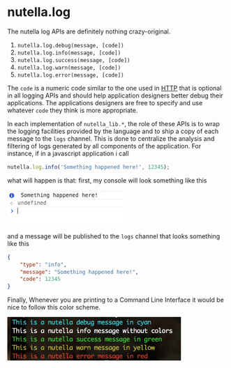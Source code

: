 # nutella.log
The nutella log APIs are definitely nothing crazy-original.

1. `nutella.log.debug(message, [code])`
1. `nutella.log.info(message, [code])`
1. `nutella.log.success(message, [code])`
1. `nutella.log.warn(message, [code])`
1. `nutella.log.error(message, [code])`

The `code` is a numeric code similar to the one used in [HTTP](http://tools.ietf.org/html/rfc7231#section-6) that is optional in all logging APIs and should help application designers better debug their applications. The applications designers are free to specify and use whatever `code` they think is more appropriate.

In each implementation of `nutella_lib.*`, the role of these APIs is to wrap the logging facilities provided by the language and to ship a copy of each message to the `logs` channel. This is done to centralize the analysis and filtering of logs generated by all components of the application. For instance, if in a javascript application i call
```javascript
nutella.log.info('Something happened here!', 12345);
```
what will happen is that: first, my console will look something like this

<img src="images/image_console_log.png" height="80px">

and a message will be published to the `logs` channel that looks something like this
```json
{
    "type": "info",
    "message": "Something happened here!",
    "code": 12345
}
```

Finally, Whenever you are printing to a Command Line Interface it would be nice to follow this color scheme.

<img src="images/image_logs_colors.png" height="100px">